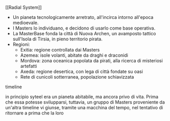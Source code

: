 [[Radial System]]
 
 - Un pianeta tecnologicamente arretrato, all'incirca intorno all'epoca medioevale.
 - I Masters lo individuano, e decidono di usarlo come base operativa.
 - La MasterBase fonda la città di Nuova Archen, un avamposto tattico sull'Isola di Tirsia, in pieno territorio pirata.
 - Regioni:
	 - Exitia: regione controllata dai Masters
	 - Azemea: isole volanti, abitate da draghi e draconidi
	 - Mordova: zona oceanica popolata da pirati, alla ricerca di misteriosi artefatti
	 - Axeda: regione desertica, con lega di città fondate su oasi
	 - Rete di cunicoli sotterranea, popolazione schiavizzata

timeline

in principio syteel era un pianeta abitabile, ma ancora privo di vita. Prima che essa potesse svilupparsi, tuttavia, un gruppo di Masters proveniente da un'altra timeline vi giunse, tramite una macchina del tempo, nel tentativo di ritornare a prima che la loro 